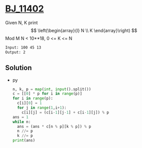 # [BJ_11402](https://acmicpc.net/problem/11402)

Given N, K print $$ \left(\begin{array}{l} N \\ K \end{array}\right) $$ Mod M
N < 10**18, 0 <= K <= N

```txt
Input: 100 45 13
Output: 2
```

## Solution

* py

  ```py
  n, k, p = map(int, input().split())
  c = [[0] * p for i in range(p)]
  for i in range(p):
    c[i][0] = 1
    for j in range(1,i+1):
      c[i][j] = (c[i-1][j-1] + c[i-1][j]) % p
  ans = 1
  while n:
    ans = (ans * c[n % p][k % p]) % p
    n //= p
    k //= p
  print(ans)
  ```
